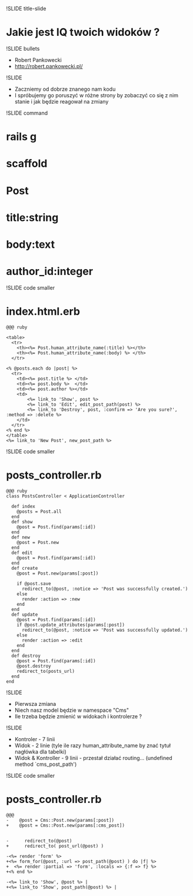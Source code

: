 !SLIDE title-slide
# Jakie jest IQ twoich widoków ? #

!SLIDE bullets
* Robert Pankowecki
* http://robert.pankowecki.pl/

!SLIDE

* Zaczniemy od dobrze znanego nam kodu
* I spróbujemy go poruszyć w różne strony by zobaczyć co się z nim stanie i jak będzie reagował na zmiany


!SLIDE command
# rails g
# scaffold 
# Post
# title:string
# body:text
# author_id:integer


!SLIDE code smaller
# index.html.erb
    @@@ ruby

    <table>
      <tr>
        <th><%= Post.human_attribute_name(:title) %></th>
        <th><%= Post.human_attribute_name(:body) %> </th>
      </tr>

    <% @posts.each do |post| %>
      <tr>
        <td><%= post.title %> </td>
        <td><%= post.body %>  </td>
        <td><%= post.author %></td>
        <td>
            <%= link_to 'Show', post %>
            <%= link_to 'Edit', edit_post_path(post) %>
            <%= link_to 'Destroy', post, :confirm => 'Are you sure?', :method => :delete %>
        </td>
      </tr>
    <% end %>
    </table>
    <%= link_to 'New Post', new_post_path %>


!SLIDE code smaller
# posts_controller.rb
    @@@ ruby
    class PostsController < ApplicationController

      def index
        @posts = Post.all
      end
      def show
        @post = Post.find(params[:id])
      end
      def new
        @post = Post.new
      end
      def edit
        @post = Post.find(params[:id])
      end
      def create
        @post = Post.new(params[:post])

        if @post.save
          redirect_to(@post, :notice => 'Post was successfully created.')
        else
          render :action => :new
        end
      end
      def update
        @post = Post.find(params[:id])
        if @post.update_attributes(params[:post])
          redirect_to(@post, :notice => 'Post was successfully updated.')
        else
          render :action => :edit
        end
      end
      def destroy
        @post = Post.find(params[:id])
        @post.destroy
        redirect_to(posts_url)
      end
    end

!SLIDE

* Pierwsza zmiana
* Niech nasz model będzie w namespace "Cms"
* Ile trzeba będzie zmienić w widokach i kontrolerze ?

!SLIDE

* Kontroler - 7 linii
* Widok - 2 linie (tyle ile razy human_attribute_name by znać tytuł nagłówka dla tabelki)
* Widok & Kontroller - 9 linii - przestał działać routing... (undefined method `cms_post_path')

!SLIDE code smaller
# posts_controller.rb
    @@@
    -    @post = Cms::Post.new(params[:post])
    +    @post = Cms::Post.new(params[:cms_post])


    -      redirect_to(@post)
    +      redirect_to( post_url(@post) )

    -<%= render 'form' %>
    +<%= form_for(@post, :url => post_path(@post) ) do |f| %>
    +  <%= render :partial => 'form', :locals => {:f => f} %>
    +<% end %>

    -<%= link_to 'Show', @post %> |
    +<%= link_to 'Show', post_path(@post) %> |

